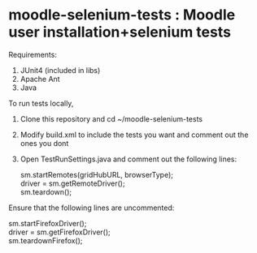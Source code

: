# moodle-selenium-tests : Moodle user installation+selenium tests <br />

Requirements: <br />
1. JUnit4 (included in libs)<br />
2. Apache Ant <br />
3. Java <br />

To run tests locally, <br />
1. Clone this repository and cd ~/moodle-selenium-tests <br />
2. Modify build.xml to include the tests you want and comment out the ones you dont <br />
3. Open TestRunSettings.java and comment out the following lines: <br />

   sm.startRemotes(gridHubURL, browserType); <br />
   driver = sm.getRemoteDriver(); <br />
   sm.teardown(); <br />
   
Ensure that the following lines are uncommented: <br />

   sm.startFirefoxDriver(); <br />
   driver = sm.getFirefoxDriver(); <br />
   sm.teardownFirefox(); <br />

